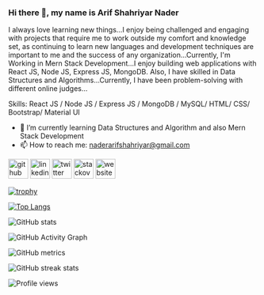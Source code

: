 ### Hi there 👋, my name is Arif Shahriyar Nader

I always love learning new things...I enjoy being challenged and engaging with projects that require me to work outside my comfort and knowledge set, as continuing to learn new languages and development techniques are important to me and the success of any organization...Currently, I'm Working in Mern Stack Development...I enjoy building web applications with
React JS, Node JS, Express JS, MongoDB.
Also, I have skilled in Data Structures and Algorithms...Currently, I have been problem-solving with different online judges...

Skills: React JS / Node JS / Express JS / MongoDB / MySQL/ HTML/ CSS/ Bootstrap/ Material UI

- 🌱 I’m currently learning Data Structures and Algorithm and also Mern Stack Development 
- 📫 How to reach me: naderarifshahriyar@gmail.com 


[<img src='https://cdn.jsdelivr.net/npm/simple-icons@3.0.1/icons/github.svg' alt='github' height='40'>](https://github.com/arifshahriyarnader)  [<img src='https://cdn.jsdelivr.net/npm/simple-icons@3.0.1/icons/linkedin.svg' alt='linkedin' height='40'>](https://www.linkedin.com/in/arif-shahriyar-nader/)  [<img src='https://cdn.jsdelivr.net/npm/simple-icons@3.0.1/icons/twitter.svg' alt='twitter' height='40'>](https://twitter.com/NaderArif)  [<img src='https://cdn.jsdelivr.net/npm/simple-icons@3.0.1/icons/stackoverflow.svg' alt='stackoverflow' height='40'>](https://stackoverflow.com/users/arif-shahriyar-nader)  [<img src='https://cdn.jsdelivr.net/npm/simple-icons@3.0.1/icons/icloud.svg' alt='website' height='40'>](https://arifshahriyarnader.github.io/)  

[![trophy](https://github-profile-trophy.vercel.app/?username=arifshahriyarnader)](https://github.com/ryo-ma/github-profile-trophy)

[![Top Langs](https://github-readme-stats.vercel.app/api/top-langs/?username=arifshahriyarnader)](https://github.com/anuraghazra/github-readme-stats)

![GitHub stats](https://github-readme-stats.vercel.app/api?username=arifshahriyarnader&show_icons=true)  

![GitHub Activity Graph](https://activity-graph.herokuapp.com/graph?username=arifshahriyarnader)  

![GitHub metrics](https://metrics.lecoq.io/arifshahriyarnader)  

![GitHub streak stats](https://github-readme-streak-stats.herokuapp.com/?user=arifshahriyarnader)  

![Profile views](https://gpvc.arturio.dev/arifshahriyarnader)  
